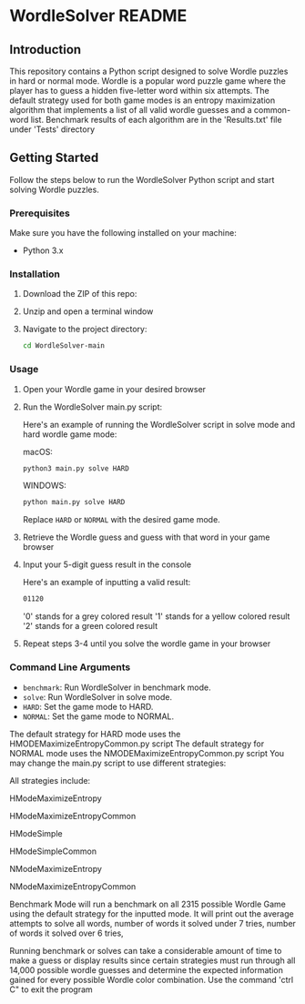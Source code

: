 # WordleSolver README

## Introduction
This repository contains a Python script designed to solve Wordle puzzles in hard or normal mode. Wordle is a popular word puzzle game where the player has to guess a hidden five-letter word within six attempts.
The default strategy used for both game modes is an entropy maximization algorithm that implements a list of all valid wordle guesses and a common-word list. Benchmark results of each algorithm are in the 'Results.txt' file under 'Tests' directory

## Getting Started
Follow the steps below to run the WordleSolver Python script and start solving Wordle puzzles.

### Prerequisites
Make sure you have the following installed on your machine:

- Python 3.x

### Installation
1. Download the ZIP of this repo:


2. Unzip and open a terminal window
3. Navigate to the project directory:

    ```bash
    cd WordleSolver-main
    ```

### Usage
1. Open your Wordle game in your desired browser
  
2. Run the WordleSolver main.py script:

   Here's an example of running the WordleSolver script in solve mode and hard wordle game mode:

   macOS:
    ```bash
    python3 main.py solve HARD
    ```
    WINDOWS:
    ```bash
    python main.py solve HARD
    ```

   Replace `HARD` or `NORMAL` with the desired game mode.

4. Retrieve the Wordle guess and guess with that word in your game browser
5. Input your 5-digit guess result in the console
   
   Here's an example of inputting a valid result:
   ```bash
   01120
    ```
   '0' stands for a grey colored result
   '1' stands for a yellow colored result
   '2' stands for a green colored result
7. Repeat steps 3-4 until you solve the wordle game in your browser

### Command Line Arguments
- `benchmark`: Run WordleSolver in benchmark mode.
- `solve`: Run WordleSolver in solve mode.
- `HARD`: Set the game mode to HARD.
- `NORMAL`: Set the game mode to NORMAL.

The default strategy for HARD mode uses the HMODEMaximizeEntropyCommon.py script
The default strategy for NORMAL mode uses the NMODEMaximizeEntropyCommon.py script
You may change the main.py script to use different strategies:

All strategies include:

HModeMaximizeEntropy

HModeMaximizeEntropyCommon

HModeSimple

HModeSimpleCommon

NModeMaximizeEntropy

NModeMaximizeEntropyCommon


Benchmark Mode will run a benchmark on all 2315 possible Wordle Game using the default strategy for the inputted mode. It will print out the average attempts to solve all words, number of words it solved under 7 tries, number of words it solved over 6 tries,

Running benchmark or solves can take a considerable amount of time to make a guess or display results since certain strategies must run through all 14,000 possible wordle guesses
and determine the expected information gained for every possible Wordle color combination. 
Use the command 'ctrl C" to exit the program


